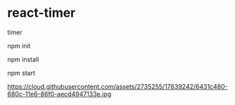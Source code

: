 # react-timer

timer

npm init

npm install

npm start

https://cloud.githubusercontent.com/assets/2735255/17839242/6431c480-680c-11e6-86f0-aecd4947133e.jpg
